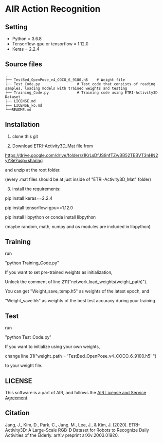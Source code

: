 # AIR Action Recognition

## Setting 
-   Python = 3.6.8     
-   Tensorflow-gpu  or tensorflow = 1.12.0    
-   Keras = 2.2.4

## Source files
    .
    ├── TestBed_OpenPose_v4_COCO_6_9100.h5    # Weight file                  
    ├── Test_Code.py                 # Test code that consists of reading samples, loading models with trained weights and testing 
    ├── Training_Code.py             # Training code using ETRI-Activity3D Dataset
    ├── LICENSE.md
    ├── LICENSE_ko.md
    └──README.md

## Installation


1. clone this git

2. Download ETRI-Activity3D_Mat file from 

https://drive.google.com/drive/folders/1KrLsDfJS9nfTZwBB52TEBVT3nHN2yY8e?usp=sharing

and unzip at the root folder.

(every .mat files should be at just inside of "ETRI-Activity3D_Mat" folder)


3.  install the requirements:

pip install keras==2.2.4

pip install tensorflow-gpu==1.12.0

pip install libpython or conda install libpython

(maybe random, math, numpy and os modules are included in libpython)







## Training

run

"python Training_Code.py"

If you want to set pre-trained weights as initialization, 

Unlock the comment of line 211("network.load_weights(weight_path)").


You can get "Weight_save_temp.h5" as weights of the latest epoch, and

"Weight_save.h5" as weights of the best test accuracy during your training.



## Test

run

"python Test_Code.py"

If you want to initialize using your own weights, 

change line 31("weight_path = 'TestBed_OpenPose_v4_COCO_6_9100.h5' ")

to your weight file.







## LICENSE
This software is a part of AIR, and follows the [AIR License and Service Agreement](LICENSE.md).



## Citation
Jang, J., Kim, D., Park, C., Jang, M., Lee, J., & Kim, J. (2020). ETRI-Activity3D: A Large-Scale RGB-D Dataset for Robots to Recognize Daily Activities of the Elderly. arXiv preprint arXiv:2003.01920.